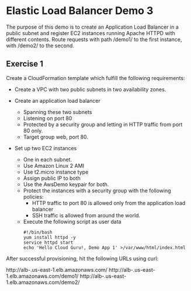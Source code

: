 # Elastic Load Balancer Demo 3

The purpose of this demo is to create an Application Load Balancer in a public
subnet and register EC2 instances running Apache HTTPD with different contents.
Route requests with path /demo1/ to the first instance, with /demo2/ to the
second.

## Exercise 1

Create a CloudFormation template which fulfill the following requirements:

- Create a VPC with two public subnets in two availability zones.

- Create an application load balancer
  - Spanning these two subnets
  - Listening on port 80
  - Protected by a security group and letting in HTTP traffic from port 80 only.
  - Target group web, port 80.
  
- Set up two EC2 instances
  - One in each subnet.
  - Use Amazon Linux 2 AMI
  - Use t2.micro instance type
  - Assign public IP to both
  - Use the AwsDemo keypair for both.
  - Protect the instances with a security group with the following policies:
    - HTTP traffic to port 80 is allowed only from the application load balancer
    - SSH traffic is allowed from around the world.
  - Execute the following script as user data
    ```
    #!/bin/bash
    yum install httpd -y
    service httpd start
    echo 'Hello Cloud Guru!, Demo App 1' >/var/www/html/index.html
    ```


After successful provisioning, hit the following URLs using curl:

http://alb-<this-will-change>.us-east-1.elb.amazonaws.com/
http://alb-<this-will-change>.us-east-1.elb.amazonaws.com/demo1/
http://alb-<this-will-change>.us-east-1.elb.amazonaws.com/demo2/

